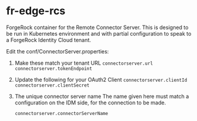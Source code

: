 # fr-edge-rcs

ForgeRock container for the Remote Connector Server.
This is designed to be run in Kubernetes environment and with partial configuration to speak to a ForgeRock Identity Cloud tenant.

Edit the conf/ConnectorServer.properties:


1) Make these match your tenant URL
    `connectorserver.url
    connectorserver.tokenEndpoint` 
    
2) Update the following for your OAuth2 Client
     `connectorserver.clientId
     connectorserver.clientSecret`
     
3) The unique connector server name 
    The name given here must match a configuration on the IDM side, for the
    connection to be made.
    
    `connectorserver.connectorServerName`

